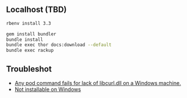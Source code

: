 ## Localhost (TBD)

```sh
rbenv install 3.3
```

```sh
gem install bundler
bundle install
bundle exec thor docs:download --default
bundle exec rackup
```


## Troubleshot

- [Any pod command fails for lack of libcurl.dll on a Windows machine.](https://github.com/CocoaPods/CocoaPods/issues/9955)
- [Not installable on Windows](https://github.com/freeCodeCamp/devdocs/issues/1152)